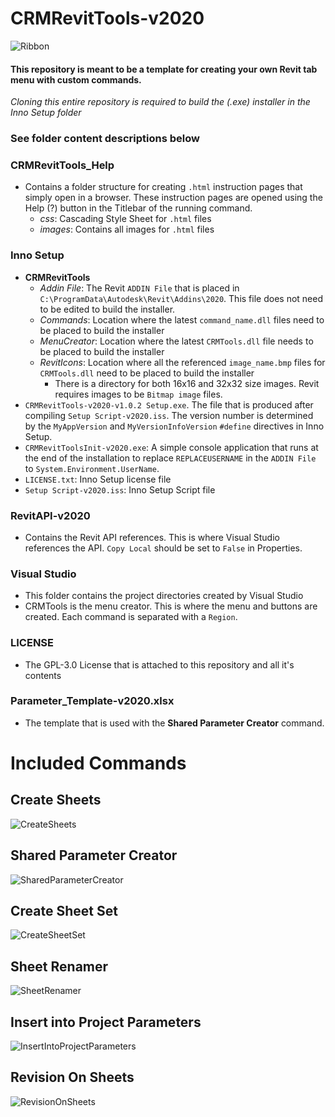 # CRMRevitTools-v2020

![Ribbon](CRMRevitTools_Help/ribbon.png?raw=true "Ribbon")

#### This repository is meant to be a template for creating your own Revit tab menu with custom commands.
*Cloning this entire repository is required to build the (.exe) installer in the Inno Setup folder*
### See folder content descriptions below

### CRMRevitTools_Help
* Contains a folder structure for creating `.html` instruction pages that simply open in a browser. These instruction pages are opened using the Help (?) button in the Titlebar of the running command.
  * *css*: Cascading Style Sheet for `.html` files
  *  *images*: Contains all images for `.html` files

### Inno Setup
 * **CRMRevitTools**
   * *Addin File*: The Revit `ADDIN File` that is placed in `C:\ProgramData\Autodesk\Revit\Addins\2020`. This file does not need to be edited to build the installer.
   * *Commands*: Location where the latest `command_name.dll` files need to be placed to build the installer
   * *MenuCreator*: Location where the latest `CRMTools.dll` file needs to be placed to build the installer
   * *RevitIcons*: Location where all the referenced `image_name.bmp` files for `CRMTools.dll` need to be placed to build the installer 
     * There is a directory for both 16x16 and 32x32 size images. Revit requires images to be `Bitmap image` files.
 * `CRMRevitTools-v2020-v1.0.2 Setup.exe`. The file that is produced after compiling `Setup Script-v2020.iss`. The version number is determined by the `MyAppVersion` and `MyVersionInfoVersion` `#define` directives in Inno Setup.
 * `CRMRevitToolsInit-v2020.exe`: A simple console application that runs at the end of the installation to replace `REPLACEUSERNAME` in the `ADDIN File` to `System.Environment.UserName`.
 * `LICENSE.txt`: Inno Setup license file
 * `Setup Script-v2020.iss`: Inno Setup Script file

### RevitAPI-v2020
 * Contains the Revit API references. This is where Visual Studio references the API. `Copy Local` should be set to `False` in Properties.

### Visual Studio
 * This folder contains the project directories created by Visual Studio
 * CRMTools is the menu creator. This is where the menu and buttons are created. Each command is separated with a `Region`.

### LICENSE
 * The GPL-3.0 License that is attached to this repository and all it's contents

### Parameter_Template-v2020.xlsx
 * The template that is used with the **Shared Parameter Creator** command.

# Included Commands
## Create Sheets
![CreateSheets](CRMRevitTools_Help/images/create_revit_sheets/main_form.png?raw=true "CreateSheets")
## Shared Parameter Creator
![SharedParameterCreator](CRMRevitTools_Help/images/shared_parameter_creator/main_form.png?raw=true "SharedParameterCreator")
## Create Sheet Set
![CreateSheetSet](CRMRevitTools_Help/create_sheet_set.png?raw=true "CreateSheetSet")
## Sheet Renamer
![SheetRenamer](CRMRevitTools_Help/images/sheet_renamer/main_form.png?raw=true "SheetRenamer")
## Insert into Project Parameters
![InsertIntoProjectParameters](CRMRevitTools_Help/project_parameters.png?raw=true "InsertIntoProjectParameters")
## Revision On Sheets
![RevisionOnSheets](CRMRevitTools_Help/revision_on_sheets.png?raw=true "RevisionOnSheets")
